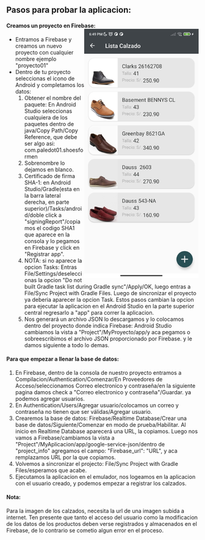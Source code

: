 ## Pasos para probar la aplicacion:

#### Creamos un proyecto en Firebase: <img src=./screenshot/5_Android_3.jpg/ align="right" width="300">
- Entramos a Firebase y creamos un nuevo proyecto con cualquier nombre ejemplo "proyecto01"
- Dentro de tu proyecto seleccionas el icono de Android y completamos los datos:
	1. Obtener el nombre del paquete: En Android Studio seleccionas cualquiera de los paquetes 
	   dentro de java/Copy Path/Copy Reference, que debe ser algo asi: com.paledot01.shoesformen 
	2. Sobrenombre lo dejamos en blanco.
	3. Certificado de firma SHA-1: en Android Studio/Gradle(esta en la barra lateral derecha, en 
           parte superior)/Tasks/android/doble click a "signingReport"/copiamos el codigo SHA1 que 
           aparece en la consola y lo pegamos en Firebase y click en "Registrar app". 
    4. NOTA: si no aparece la opcion Tasks: Entras File/Settings/deseleccionas la opcion "Do not 
                 built Gradle task list during Gradle sync"/Apply/OK, luego entras a File/Sync Project with Gradle Files. Luego de sincronizar el proyecto ya deberia aparecer la opcion Task. Estos pasos cambian la opcion para ejecutar la aplicacion en el Android Studio en la parte superior central
                 regresarlo a "app" para correr la aplicacion.
    5. Nos generará un archivo JSON lo descargamos y lo colocamos dentro del proyecto donde indica Firebase: Android Studio cambiamos la vista a "Project"/MyProyecto/app/y aca pegamos o sobreescribimos el archivo JSON proporcionado por Firebase. y le damos siguiente a todo lo demas.
#### Para que empezar a llenar la base de datos:
1. En Firebase, dentro de la consola de nuestro proyecto entramos a Compilacion/Authentication/Comenzar/En Proveedores de Acceso/seleccionamos Correo electronico y contraseña/en la siguiente pagina damos check a "Correo electronico y contraseña"/Guardar. ya podemos agregar usuarios.
2. En Authentication/Users/Agregar usuario/colocamos un correo y contraseña no tienen que ser válidas/Agregar usuario.
3. Crearemos la base de datos: Firebase/Realtime Database/Crear una base de datos/Siguiente/Comenzar en modo de prueba/Habilitar. Al inicio en Realtime Database aparecerá una URL, la copiamos. Luego nos vamos a Firebase/cambiamos la vista a "Project"/MyAplicacion/app/google-service-json/dentro de "project_info" agregamos el campo: "Firebase_url": "URL", y aca remplazamos URL por la que copiamos.
4. Volvemos a sincronizar el projecto: File/Sync Project with Gradle Files/esperamos que acabe.
5. Ejecutamos la aplicacion en el emulador, nos logeamos en la aplicacion con el usuario creado, y podemos 
  empezar a registrar los calzados.
  
  #### Nota: 
  Para la imagen de los calzados, necesita la url de una imagen subida a internet. Ten presente que tanto el acceso del usuario como la modificacion de los datos de los productos deben verse registrados y almacenados en el Firebase, de lo contrario se cometio algun error en el proceso.




[img_1]: ./screenshot/5_Android_3.jpg

